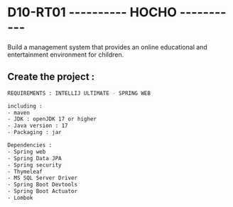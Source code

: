 # D10-RT01 ---------- HOCHO -----------
Build a management system that provides an online educational and entertainment environment for children.

## Create the project :

```bash
REQUIREMENTS : INTELLIJ ULTIMATE - SPRING WEB

including :
- maven
- JDK : openJDK 17 or higher
- Java version : 17
- Packaging : jar

Dependencies :
- Spring web
- Spring Data JPA
- Spring security
- Thymeleaf
- MS SQL Server Driver
- Spring Boot Devtools
- Spring Boot Actuator
- Lombok
```
